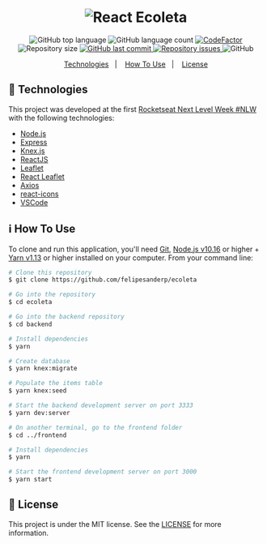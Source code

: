<h1 align="center">
    <img alt="React Ecoleta" src="https://res.cloudinary.com/felipesanderp/image/upload/v1594852758/readme_logos/logo_tuvs0f.svg" />
    <br>
</h1>

<p align="center">
  <img alt="GitHub top language" src="https://img.shields.io/github/languages/top/felipesanderp/ecoleta.svg">

  <img alt="GitHub language count" src="https://img.shields.io/github/languages/count/felipesanderp/ecoleta.svg">
  
   <a href="https://www.codefactor.io/repository/github/felipesanderp/ecoleta">
     <img src="https://www.codefactor.io/repository/github/felipesanderp/ecoleta/badge"  alt="CodeFactor" />
   </a>
  
  <img alt="Repository size" src="https://img.shields.io/github/repo-size/felipesanderp/ecoleta.svg">
  <a href="https://github.com/felipesanderp/ecoleta/commits/master">
    <img alt="GitHub last commit" src="https://img.shields.io/github/last-commit/felipesanderp/ecoleta.svg">
  </a>

  <a href="https://github.com/felipesanderp/ecoleta/issues">
    <img alt="Repository issues" src="https://img.shields.io/github/issues/felipesanderp/ecoleta.svg">
  </a>

  <img alt="GitHub" src="https://img.shields.io/github/license/felipesanderp/ecoleta">
</p>

<p align="center">
  <a href="#rocket-technologies">Technologies</a>&nbsp;&nbsp;&nbsp;|&nbsp;&nbsp;&nbsp;
  <a href="#information_source-how-to-use">How To Use</a>&nbsp;&nbsp;&nbsp;|&nbsp;&nbsp;&nbsp;
  <a href="#memo-license">License</a>
</p>

## :rocket: Technologies

This project was developed at the first [Rocketseat Next Level Week #NLW](https://blog.rocketseat.com.br/primeira-next-level-week/) with the following technologies:

- [Node.js](https://nodejs.org/)
- [Express](https://expressjs.com/)
- [Knex.js](http://knexjs.org/)
- [ReactJS](https://reactjs.org/)
- [Leaflet](https://leafletjs.com/)
- [React Leaflet](https://react-leaflet.js.org/)
- [Axios](https://github.com/axios/axios)
- [react-icons](https://github.com/react-icons/react-icons)
- [VSCode](https://code.visualstudio.com/)

## :information_source: How To Use

To clone and run this application, you'll need [Git](https://git-scm.com), [Node.js v10.16](https://nodejs.org/) or higher + [Yarn v1.13](https://yarnpkg.com/) or higher installed on your computer. From your command line:

```bash
# Clone this repository
$ git clone https://github.com/felipesanderp/ecoleta

# Go into the repository
$ cd ecoleta

# Go into the backend repository
$ cd backend

# Install dependencies
$ yarn

# Create database
$ yarn knex:migrate

# Populate the items table
$ yarn knex:seed

# Start the backend development server on port 3333
$ yarn dev:server

# On another terminal, go to the frontend folder
$ cd ../frontend

# Install dependencies
$ yarn

# Start the frontend development server on port 3000
$ yarn start
```

## :memo: License
This project is under the MIT license. See the [LICENSE](https://github.com/felipesanderp/ecoleta/blob/master/LICENSE) for more information.
